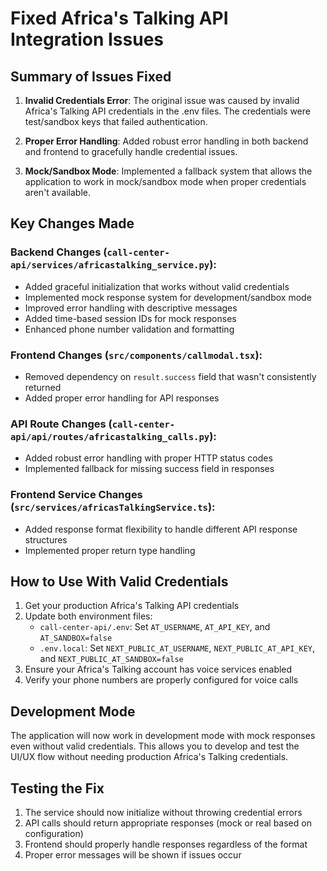 # Fixed Africa's Talking API Integration Issues

## Summary of Issues Fixed

1. **Invalid Credentials Error**: The original issue was caused by invalid Africa's Talking API credentials in the .env files. The credentials were test/sandbox keys that failed authentication.

2. **Proper Error Handling**: Added robust error handling in both backend and frontend to gracefully handle credential issues.

3. **Mock/Sandbox Mode**: Implemented a fallback system that allows the application to work in mock/sandbox mode when proper credentials aren't available.

## Key Changes Made

### Backend Changes (`call-center-api/services/africastalking_service.py`):
- Added graceful initialization that works without valid credentials
- Implemented mock response system for development/sandbox mode
- Improved error handling with descriptive messages
- Added time-based session IDs for mock responses
- Enhanced phone number validation and formatting

### Frontend Changes (`src/components/callmodal.tsx`):
- Removed dependency on `result.success` field that wasn't consistently returned
- Added proper error handling for API responses

### API Route Changes (`call-center-api/api/routes/africastalking_calls.py`):
- Added robust error handling with proper HTTP status codes
- Implemented fallback for missing success field in responses

### Frontend Service Changes (`src/services/africasTalkingService.ts`):
- Added response format flexibility to handle different API response structures
- Implemented proper return type handling

## How to Use With Valid Credentials

1. Get your production Africa's Talking API credentials
2. Update both environment files:
   - `call-center-api/.env`: Set `AT_USERNAME`, `AT_API_KEY`, and `AT_SANDBOX=false`
   - `.env.local`: Set `NEXT_PUBLIC_AT_USERNAME`, `NEXT_PUBLIC_AT_API_KEY`, and `NEXT_PUBLIC_AT_SANDBOX=false`
3. Ensure your Africa's Talking account has voice services enabled
4. Verify your phone numbers are properly configured for voice calls

## Development Mode

The application will now work in development mode with mock responses even without valid credentials. This allows you to develop and test the UI/UX flow without needing production Africa's Talking credentials.

## Testing the Fix

1. The service should now initialize without throwing credential errors
2. API calls should return appropriate responses (mock or real based on configuration)
3. Frontend should properly handle responses regardless of the format
4. Proper error messages will be shown if issues occur